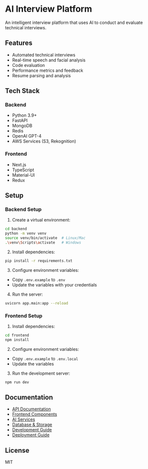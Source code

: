 # AI Interview Platform

An intelligent interview platform that uses AI to conduct and evaluate technical interviews.

## Features

- Automated technical interviews
- Real-time speech and facial analysis
- Code evaluation
- Performance metrics and feedback
- Resume parsing and analysis

## Tech Stack

### Backend
- Python 3.9+
- FastAPI
- MongoDB
- Redis
- OpenAI GPT-4
- AWS Services (S3, Rekognition)

### Frontend
- Next.js
- TypeScript
- Material-UI
- Redux

## Setup

### Backend Setup

1. Create a virtual environment:
```bash
cd backend
python -m venv venv
source venv/bin/activate  # Linux/Mac
.\venv\Scripts\activate   # Windows
```

2. Install dependencies:
```bash
pip install -r requirements.txt
```

3. Configure environment variables:
- Copy `.env.example` to `.env`
- Update the variables with your credentials

4. Run the server:
```bash
uvicorn app.main:app --reload
```

### Frontend Setup

1. Install dependencies:
```bash
cd frontend
npm install
```

2. Configure environment variables:
- Copy `.env.example` to `.env.local`
- Update the variables

3. Run the development server:
```bash
npm run dev
```

## Documentation

- [API Documentation](API_DOCUMENTATION.md)
- [Frontend Components](FRONTEND_COMPONENTS.md)
- [AI Services](AI_SERVICES.md)
- [Database & Storage](DATABASE_STORAGE.md)
- [Development Guide](DEVELOPMENT.md)
- [Deployment Guide](DEPLOYMENT.md)

## License

MIT 
